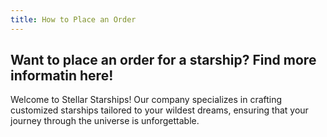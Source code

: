 ```yaml
---
title: How to Place an Order
---
```


## Want to place an order for a starship? Find more informatin here!

Welcome to Stellar Starships! Our company specializes in crafting customized starships tailored to your wildest dreams, ensuring that your journey through the universe is unforgettable. 

